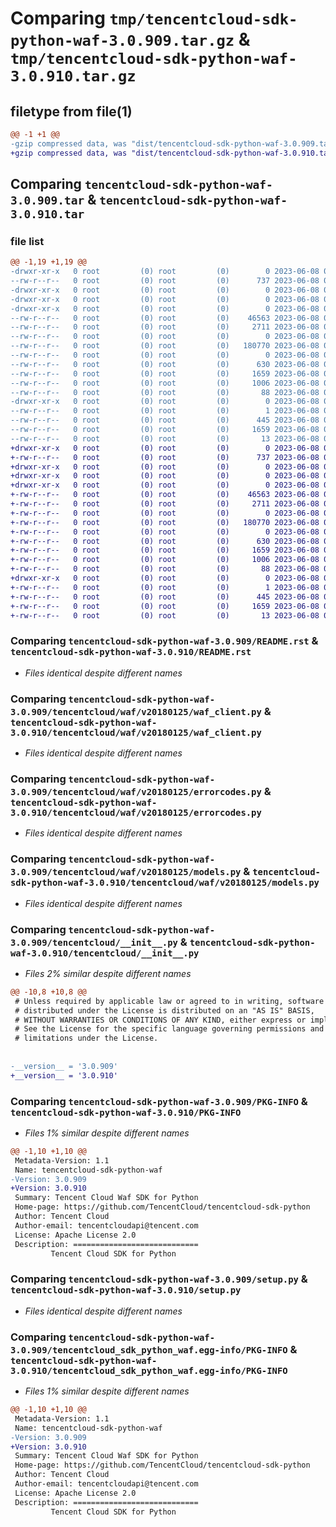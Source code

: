# Comparing `tmp/tencentcloud-sdk-python-waf-3.0.909.tar.gz` & `tmp/tencentcloud-sdk-python-waf-3.0.910.tar.gz`

## filetype from file(1)

```diff
@@ -1 +1 @@
-gzip compressed data, was "dist/tencentcloud-sdk-python-waf-3.0.909.tar", last modified: Thu Jun  8 00:38:19 2023, max compression
+gzip compressed data, was "dist/tencentcloud-sdk-python-waf-3.0.910.tar", last modified: Thu Jun  8 09:25:10 2023, max compression
```

## Comparing `tencentcloud-sdk-python-waf-3.0.909.tar` & `tencentcloud-sdk-python-waf-3.0.910.tar`

### file list

```diff
@@ -1,19 +1,19 @@
-drwxr-xr-x   0 root         (0) root         (0)        0 2023-06-08 00:38:19.000000 tencentcloud-sdk-python-waf-3.0.909/
--rw-r--r--   0 root         (0) root         (0)      737 2023-06-08 00:38:19.000000 tencentcloud-sdk-python-waf-3.0.909/README.rst
-drwxr-xr-x   0 root         (0) root         (0)        0 2023-06-08 00:38:19.000000 tencentcloud-sdk-python-waf-3.0.909/tencentcloud/
-drwxr-xr-x   0 root         (0) root         (0)        0 2023-06-08 00:38:19.000000 tencentcloud-sdk-python-waf-3.0.909/tencentcloud/waf/
-drwxr-xr-x   0 root         (0) root         (0)        0 2023-06-08 00:38:19.000000 tencentcloud-sdk-python-waf-3.0.909/tencentcloud/waf/v20180125/
--rw-r--r--   0 root         (0) root         (0)    46563 2023-06-08 00:38:19.000000 tencentcloud-sdk-python-waf-3.0.909/tencentcloud/waf/v20180125/waf_client.py
--rw-r--r--   0 root         (0) root         (0)     2711 2023-06-08 00:38:19.000000 tencentcloud-sdk-python-waf-3.0.909/tencentcloud/waf/v20180125/errorcodes.py
--rw-r--r--   0 root         (0) root         (0)        0 2023-06-08 00:38:19.000000 tencentcloud-sdk-python-waf-3.0.909/tencentcloud/waf/v20180125/__init__.py
--rw-r--r--   0 root         (0) root         (0)   180770 2023-06-08 00:38:19.000000 tencentcloud-sdk-python-waf-3.0.909/tencentcloud/waf/v20180125/models.py
--rw-r--r--   0 root         (0) root         (0)        0 2023-06-08 00:38:19.000000 tencentcloud-sdk-python-waf-3.0.909/tencentcloud/waf/__init__.py
--rw-r--r--   0 root         (0) root         (0)      630 2023-06-08 00:38:19.000000 tencentcloud-sdk-python-waf-3.0.909/tencentcloud/__init__.py
--rw-r--r--   0 root         (0) root         (0)     1659 2023-06-08 00:38:19.000000 tencentcloud-sdk-python-waf-3.0.909/PKG-INFO
--rw-r--r--   0 root         (0) root         (0)     1006 2023-06-08 00:38:19.000000 tencentcloud-sdk-python-waf-3.0.909/setup.py
--rw-r--r--   0 root         (0) root         (0)       88 2023-06-08 00:38:19.000000 tencentcloud-sdk-python-waf-3.0.909/setup.cfg
-drwxr-xr-x   0 root         (0) root         (0)        0 2023-06-08 00:38:19.000000 tencentcloud-sdk-python-waf-3.0.909/tencentcloud_sdk_python_waf.egg-info/
--rw-r--r--   0 root         (0) root         (0)        1 2023-06-08 00:38:19.000000 tencentcloud-sdk-python-waf-3.0.909/tencentcloud_sdk_python_waf.egg-info/dependency_links.txt
--rw-r--r--   0 root         (0) root         (0)      445 2023-06-08 00:38:19.000000 tencentcloud-sdk-python-waf-3.0.909/tencentcloud_sdk_python_waf.egg-info/SOURCES.txt
--rw-r--r--   0 root         (0) root         (0)     1659 2023-06-08 00:38:19.000000 tencentcloud-sdk-python-waf-3.0.909/tencentcloud_sdk_python_waf.egg-info/PKG-INFO
--rw-r--r--   0 root         (0) root         (0)       13 2023-06-08 00:38:19.000000 tencentcloud-sdk-python-waf-3.0.909/tencentcloud_sdk_python_waf.egg-info/top_level.txt
+drwxr-xr-x   0 root         (0) root         (0)        0 2023-06-08 09:25:10.000000 tencentcloud-sdk-python-waf-3.0.910/
+-rw-r--r--   0 root         (0) root         (0)      737 2023-06-08 09:25:09.000000 tencentcloud-sdk-python-waf-3.0.910/README.rst
+drwxr-xr-x   0 root         (0) root         (0)        0 2023-06-08 09:25:10.000000 tencentcloud-sdk-python-waf-3.0.910/tencentcloud/
+drwxr-xr-x   0 root         (0) root         (0)        0 2023-06-08 09:25:10.000000 tencentcloud-sdk-python-waf-3.0.910/tencentcloud/waf/
+drwxr-xr-x   0 root         (0) root         (0)        0 2023-06-08 09:25:10.000000 tencentcloud-sdk-python-waf-3.0.910/tencentcloud/waf/v20180125/
+-rw-r--r--   0 root         (0) root         (0)    46563 2023-06-08 09:25:09.000000 tencentcloud-sdk-python-waf-3.0.910/tencentcloud/waf/v20180125/waf_client.py
+-rw-r--r--   0 root         (0) root         (0)     2711 2023-06-08 09:25:09.000000 tencentcloud-sdk-python-waf-3.0.910/tencentcloud/waf/v20180125/errorcodes.py
+-rw-r--r--   0 root         (0) root         (0)        0 2023-06-08 09:25:09.000000 tencentcloud-sdk-python-waf-3.0.910/tencentcloud/waf/v20180125/__init__.py
+-rw-r--r--   0 root         (0) root         (0)   180770 2023-06-08 09:25:09.000000 tencentcloud-sdk-python-waf-3.0.910/tencentcloud/waf/v20180125/models.py
+-rw-r--r--   0 root         (0) root         (0)        0 2023-06-08 09:25:09.000000 tencentcloud-sdk-python-waf-3.0.910/tencentcloud/waf/__init__.py
+-rw-r--r--   0 root         (0) root         (0)      630 2023-06-08 09:25:09.000000 tencentcloud-sdk-python-waf-3.0.910/tencentcloud/__init__.py
+-rw-r--r--   0 root         (0) root         (0)     1659 2023-06-08 09:25:10.000000 tencentcloud-sdk-python-waf-3.0.910/PKG-INFO
+-rw-r--r--   0 root         (0) root         (0)     1006 2023-06-08 09:25:09.000000 tencentcloud-sdk-python-waf-3.0.910/setup.py
+-rw-r--r--   0 root         (0) root         (0)       88 2023-06-08 09:25:10.000000 tencentcloud-sdk-python-waf-3.0.910/setup.cfg
+drwxr-xr-x   0 root         (0) root         (0)        0 2023-06-08 09:25:10.000000 tencentcloud-sdk-python-waf-3.0.910/tencentcloud_sdk_python_waf.egg-info/
+-rw-r--r--   0 root         (0) root         (0)        1 2023-06-08 09:25:10.000000 tencentcloud-sdk-python-waf-3.0.910/tencentcloud_sdk_python_waf.egg-info/dependency_links.txt
+-rw-r--r--   0 root         (0) root         (0)      445 2023-06-08 09:25:10.000000 tencentcloud-sdk-python-waf-3.0.910/tencentcloud_sdk_python_waf.egg-info/SOURCES.txt
+-rw-r--r--   0 root         (0) root         (0)     1659 2023-06-08 09:25:10.000000 tencentcloud-sdk-python-waf-3.0.910/tencentcloud_sdk_python_waf.egg-info/PKG-INFO
+-rw-r--r--   0 root         (0) root         (0)       13 2023-06-08 09:25:10.000000 tencentcloud-sdk-python-waf-3.0.910/tencentcloud_sdk_python_waf.egg-info/top_level.txt
```

### Comparing `tencentcloud-sdk-python-waf-3.0.909/README.rst` & `tencentcloud-sdk-python-waf-3.0.910/README.rst`

 * *Files identical despite different names*

### Comparing `tencentcloud-sdk-python-waf-3.0.909/tencentcloud/waf/v20180125/waf_client.py` & `tencentcloud-sdk-python-waf-3.0.910/tencentcloud/waf/v20180125/waf_client.py`

 * *Files identical despite different names*

### Comparing `tencentcloud-sdk-python-waf-3.0.909/tencentcloud/waf/v20180125/errorcodes.py` & `tencentcloud-sdk-python-waf-3.0.910/tencentcloud/waf/v20180125/errorcodes.py`

 * *Files identical despite different names*

### Comparing `tencentcloud-sdk-python-waf-3.0.909/tencentcloud/waf/v20180125/models.py` & `tencentcloud-sdk-python-waf-3.0.910/tencentcloud/waf/v20180125/models.py`

 * *Files identical despite different names*

### Comparing `tencentcloud-sdk-python-waf-3.0.909/tencentcloud/__init__.py` & `tencentcloud-sdk-python-waf-3.0.910/tencentcloud/__init__.py`

 * *Files 2% similar despite different names*

```diff
@@ -10,8 +10,8 @@
 # Unless required by applicable law or agreed to in writing, software
 # distributed under the License is distributed on an "AS IS" BASIS,
 # WITHOUT WARRANTIES OR CONDITIONS OF ANY KIND, either express or implied.
 # See the License for the specific language governing permissions and
 # limitations under the License.
 
 
-__version__ = '3.0.909'
+__version__ = '3.0.910'
```

### Comparing `tencentcloud-sdk-python-waf-3.0.909/PKG-INFO` & `tencentcloud-sdk-python-waf-3.0.910/PKG-INFO`

 * *Files 1% similar despite different names*

```diff
@@ -1,10 +1,10 @@
 Metadata-Version: 1.1
 Name: tencentcloud-sdk-python-waf
-Version: 3.0.909
+Version: 3.0.910
 Summary: Tencent Cloud Waf SDK for Python
 Home-page: https://github.com/TencentCloud/tencentcloud-sdk-python
 Author: Tencent Cloud
 Author-email: tencentcloudapi@tencent.com
 License: Apache License 2.0
 Description: ============================
         Tencent Cloud SDK for Python
```

### Comparing `tencentcloud-sdk-python-waf-3.0.909/setup.py` & `tencentcloud-sdk-python-waf-3.0.910/setup.py`

 * *Files identical despite different names*

### Comparing `tencentcloud-sdk-python-waf-3.0.909/tencentcloud_sdk_python_waf.egg-info/PKG-INFO` & `tencentcloud-sdk-python-waf-3.0.910/tencentcloud_sdk_python_waf.egg-info/PKG-INFO`

 * *Files 1% similar despite different names*

```diff
@@ -1,10 +1,10 @@
 Metadata-Version: 1.1
 Name: tencentcloud-sdk-python-waf
-Version: 3.0.909
+Version: 3.0.910
 Summary: Tencent Cloud Waf SDK for Python
 Home-page: https://github.com/TencentCloud/tencentcloud-sdk-python
 Author: Tencent Cloud
 Author-email: tencentcloudapi@tencent.com
 License: Apache License 2.0
 Description: ============================
         Tencent Cloud SDK for Python
```

